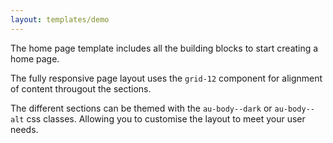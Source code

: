```yaml
---
layout: templates/demo
---
```

The home page template includes all the building blocks to start creating a home page.

The fully responsive page layout uses the `grid-12` component for alignment of content througout the sections. 

The different sections can be themed with the `au-body--dark` or `au-body--alt` css classes. Allowing you to customise the layout to meet your user needs.
